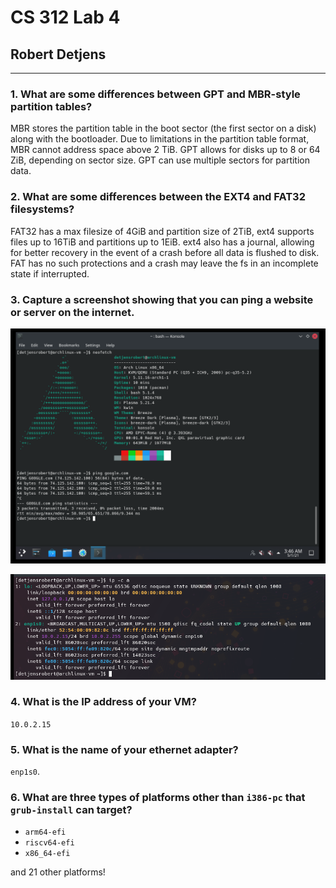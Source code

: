 # CS 312 Lab 4

## Robert Detjens

---

### 1. What are some differences between GPT and MBR-style partition tables?

MBR stores the partition table in the boot sector (the first sector on a disk) along with the bootloader. Due to
limitations in the partition table format, MBR cannot address space above 2 TiB. GPT allows for disks up to 8 or 64
ZiB, depending on sector size. GPT can use multiple sectors for partition data.

### 2. What are some differences between the EXT4 and FAT32 filesystems?

FAT32 has a max filesize of 4GiB and partition size of 2TiB, ext4 supports files up to 16TiB and partitions up to 1EiB.
ext4 also has a journal, allowing for better recovery in the event of a crash before all data is flushed to disk. FAT
has no such protections and a crash may leave the fs in an incomplete state if interrupted.

### 3. Capture a screenshot showing that you can ping a website or server on the internet.

![](images/ping.png)

![](images/ip.png)

### 4. What is the IP address of your VM?

`10.0.2.15`

### 5. What is the name of your ethernet adapter?

`enp1s0`.

### 6. What are three types of platforms other than `i386-pc` that `grub-install` can target?

- `arm64-efi`
- `riscv64-efi`
- `x86_64-efi`

and 21 other platforms!
